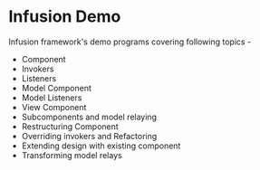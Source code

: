 # Infusion Demo
Infusion framework's demo programs covering following topics - 

* Component
* Invokers
* Listeners
* Model Component
* Model Listeners
* View Component
* Subcomponents and model relaying
* Restructuring Component
* Overriding invokers and Refactoring
* Extending design with existing component
* Transforming model relays